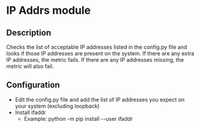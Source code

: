 # IP Addrs module

## Description

Checks the list of acceptable IP addresses listed in the config.py file and looks if those IP addresses
are present on the system. If there are any extra IP addresses, the metric fails. If there are any IP
addresses missing, the metric will also fail.

## Configuration

* Edit the config.py file and add the list of IP addresses you expect on your system (excluding loopback)
* Install ifaddr
  * Example: python -m pip install --user ifaddr
